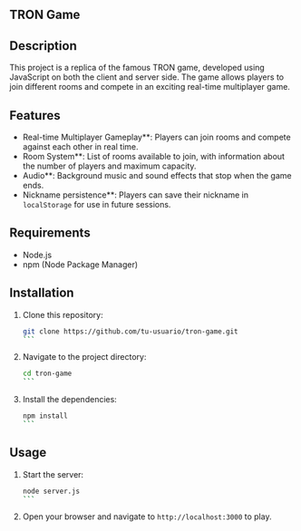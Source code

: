 ## TRON Game

## Description

This project is a replica of the famous TRON game, developed using JavaScript on both the client and server side. The game allows players to join different rooms and compete in an exciting real-time multiplayer game.

## Features

- Real-time Multiplayer Gameplay**: Players can join rooms and compete against each other in real time.
- Room System**: List of rooms available to join, with information about the number of players and maximum capacity.
- Audio**: Background music and sound effects that stop when the game ends.
- Nickname persistence**: Players can save their nickname in `localStorage` for use in future sessions.

## Requirements

- Node.js
- npm (Node Package Manager)

## Installation

1. Clone this repository:
    ````bash
    git clone https://github.com/tu-usuario/tron-game.git
    ```

2. Navigate to the project directory:
    ````bash
    cd tron-game
    ```

3. Install the dependencies:
    ````bash
    npm install
    ```

## Usage

1. Start the server:
    ````bash
    node server.js
    ```

2. Open your browser and navigate to `http://localhost:3000` to play.

